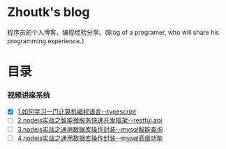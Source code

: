 # Zhoutk's blog
程序员的个人博客，编程经验分享。(Blog of a programer,  who will share his  programming experience.）

# 目录
### 视频讲座系统
- [x] [1.如何学习一门计算机编程语言--typescript](https://github.com/zhoutk/blog/blob/master/video/ts_base.md)
- [ ] [2.nodejs实战之智能微服务快速开发框架--restful api](https://github.com/zhoutk/blog/blob/master/video/ts_rest.md)
- [ ] [3.nodejs实战之通用数据库操作封装--mysql智能查询](https://github.com/zhoutk/blog//blob/master/mysql_query.md)
- [ ] [4.nodejs实战之通用数据库操作封装--mysql高级功能](https://github.com/zhoutk/blog/blob/master/mysql_advance.md)
